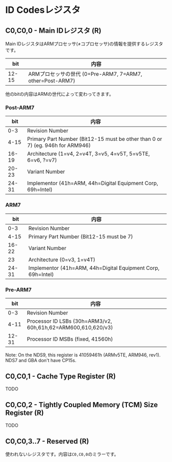 # ID Codesレジスタ

## C0,C0,0 - Main IDレジスタ (R)

Main IDレジスタはARMプロセッサ(≠コプロセッサ)の情報を提供するレジスタです。

 bit  |  内容
---- | ---- 
12-15 | ARMプロセッサの世代 (0=Pre-ARM7, 7=ARM7, other=Post-ARM7)

他のbitの内容はARMの世代によって変わってきます。

### Post-ARM7

 bit  |  内容
---- | ---- 
0-3   | Revision Number
4-15  | Primary Part Number (Bit12-15 must be other than 0 or 7) (eg. 946h for ARM946)
16-19 | Architecture (1=v4, 2=v4T, 3=v5, 4=v5T, 5=v5TE, 6=v6, ?=v7)
20-23 | Variant Number
24-31 | Implementor (41h=ARM, 44h=Digital Equipment Corp, 69h=Intel)

### ARM7

 bit  |  内容
---- | ---- 
0-3   | Revision Number
4-15  | Primary Part Number (Bit12-15 must be 7)
16-22 | Variant Number
23    | Architecture        (0=v3, 1=v4T)
24-31 | Implementor         (41h=ARM, 44h=Digital Equipment Corp, 69h=Intel)

### Pre-ARM7

 bit  |  内容
---- | ---- 
0-3   | Revision Number
4-11  | Processor ID LSBs (30h=ARM3/v2, 60h,61h,62=ARM600,610,620/v3)
12-31 | Processor ID MSBs (fixed, 41560h)

Note: On the NDS9, this register is 41059461h (ARMv5TE, ARM946, rev1). NDS7 and GBA don't have CP15s.

## C0,C0,1 - Cache Type Register (R)

TODO

## C0,C0,2 - Tightly Coupled Memory (TCM) Size Register (R)

TODO

## C0,C0,3..7 - Reserved (R)

使われないレジスタです。内容は`C0,C0,0`のミラーです。
